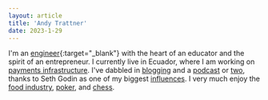 ```yaml
---
layout: article
title: 'Andy Trattner'
date: 2023-1-29
---
```


I'm an [engineer](/img/18c-diploma.png){:target="_blank"} with the heart of an educator and the spirit of an entrepreneur. I currently live in Ecuador, where I am working on [payments infrastructure](https://banconect.com). I've dabbled in [blogging](/blog) and a [podcast](https://theandypod.com) or [two](https://yupandcoming.com), thanks to Seth Godin as one of my biggest [influences](/influences). I very much enjoy the [food industry](https://world.hey.com/tratt/el-gordo-sano-is-dead-be56520a), [poker](/poker), and [chess](/chess).
